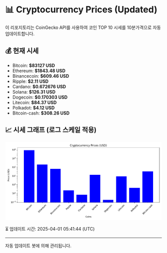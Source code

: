 
# 📊 Cryptocurrency Prices (Updated)

이 리포지토리는 CoinGecko API를 사용하여 코인 TOP 10 시세를 10분가격으로 자동 업데이트합니다.

## 💰 현재 시세
- Bitcoin: **$83127 USD**
- Ethereum: **$1843.48 USD**
- Binancecoin: **$609.46 USD**
- Ripple: **$2.11 USD**
- Cardano: **$0.672676 USD**
- Solana: **$126.31 USD**
- Dogecoin: **$0.170303 USD**
- Litecoin: **$84.37 USD**
- Polkadot: **$4.12 USD**
- Bitcoin-cash: **$308.26 USD**

## 📈 시세 그래프 (로그 스케일 적용)
![Crypto Prices](crypto_prices.png)

⏳ 업데이트 시간: 2025-04-01 05:41:44 (UTC)

---
자동 업데이트 봇에 의해 관리됩니다.
